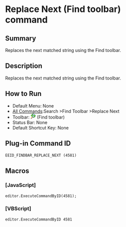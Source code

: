 # Replace Next (Find toolbar) command

## Summary

Replaces the next matched string using the Find toolbar.

## Description

Replaces the next matched string using the Find toolbar.

## How to Run

- Default Menu: None
- [All Commands](../tools/all_commands):Search
\>Find Toolbar \>Replace Next
- Toolbar: ![](../../images/replace.gif) (Find toolbar)
- Status Bar: None
- Default Shortcut Key: None

## Plug-in Command ID

```
EEID_FINDBAR_REPLACE_NEXT (4581)
```

## Macros

### \[JavaScript\]

```
editor.ExecuteCommandByID(4581);
```

### \[VBScript\]

```
editor.ExecuteCommandByID 4581
```
